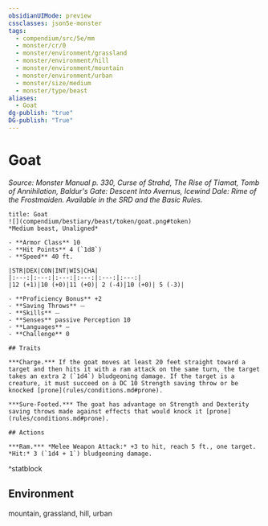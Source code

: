 ```yaml
---
obsidianUIMode: preview
cssclasses: json5e-monster
tags:
  - compendium/src/5e/mm
  - monster/cr/0
  - monster/environment/grassland
  - monster/environment/hill
  - monster/environment/mountain
  - monster/environment/urban
  - monster/size/medium
  - monster/type/beast
aliases:
  - Goat
dg-publish: "true"
DG-publish: "True"
---
```

# Goat
*Source: Monster Manual p. 330, Curse of Strahd, The Rise of Tiamat, Tomb of Annihilation, Baldur's Gate: Descent Into Avernus, Icewind Dale: Rime of the Frostmaiden. Available in the SRD and the Basic Rules.*  

```ad-statblock
title: Goat
![](compendium/bestiary/beast/token/goat.png#token)
*Medium beast, Unaligned*

- **Armor Class** 10 
- **Hit Points** 4 (`1d8`)
- **Speed** 40 ft.

|STR|DEX|CON|INT|WIS|CHA|
|:---:|:---:|:---:|:---:|:---:|:---:|
|12 (+1)|10 (+0)|11 (+0)| 2 (-4)|10 (+0)| 5 (-3)|

- **Proficiency Bonus** +2
- **Saving Throws** ⏤
- **Skills** ⏤
- **Senses** passive Perception 10
- **Languages** —
- **Challenge** 0

## Traits

***Charge.*** If the goat moves at least 20 feet straight toward a target and then hits it with a ram attack on the same turn, the target takes an extra 2 (`1d4`) bludgeoning damage. If the target is a creature, it must succeed on a DC 10 Strength saving throw or be knocked [prone](rules/conditions.md#prone).

***Sure-Footed.*** The goat has advantage on Strength and Dexterity saving throws made against effects that would knock it [prone](rules/conditions.md#prone).

## Actions

***Ram.*** *Melee Weapon Attack:* +3 to hit, reach 5 ft., one target. *Hit:* 3 (`1d4 + 1`) bludgeoning damage.
```
^statblock

## Environment

mountain, grassland, hill, urban
